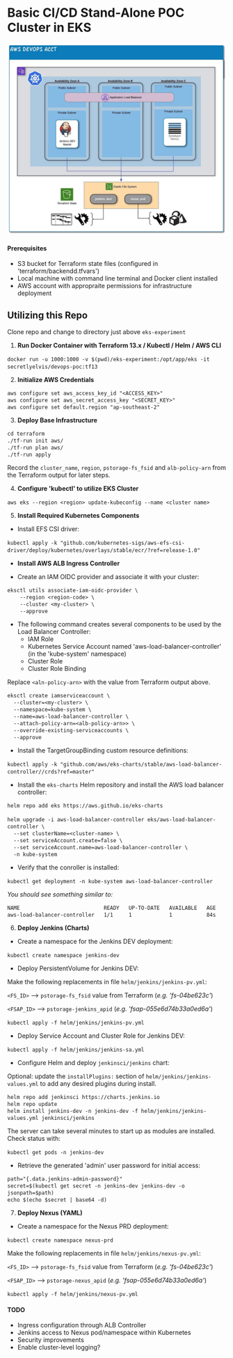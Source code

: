 # **Basic CI/CD Stand-Alone POC Cluster in EKS**

![Overview diagram](./images/Overview.jpeg)

#### Prerequisites
- S3 bucket for Terraform state files (configured in 'terraform/backendd.tfvars')
- Local machine with command line terminal and Docker client installed
- AWS account with appropraite permissions for infrastructure deployment
## **Utilizing this Repo**
Clone repo and change to directory just above `eks-experiment`
1. **Run Docker Container with Terraform 13.x / Kubectl / Helm / AWS CLI**

`docker run -u 1000:1000 -v $(pwd)/eks-experiment:/opt/app/eks -it secretlyelvis/devops-poc:tf13`

2. **Initialize AWS Credentials**
```
aws configure set aws_access_key_id "<ACCESS_KEY>"
aws configure set aws_secret_access_key "<SECRET_KEY>"
aws configure set default.region "ap-southeast-2"
```
3. **Deploy Base Infrastructure**
```
cd terraform
./tf-run init aws/
./tf-run plan aws/
./tf-run apply
```
Record the `cluster_name`, `region`, `pstorage-fs_fsid` and `alb-policy-arn` from the Terraform output for later steps.

4. **Configure 'kubectl' to utilize EKS Cluster**

`aws eks --region <region> update-kubeconfig --name <cluster name>`

5. **Install Required Kubernetes Components**

- Install EFS CSI driver:

`kubectl apply -k "github.com/kubernetes-sigs/aws-efs-csi-driver/deploy/kubernetes/overlays/stable/ecr/?ref=release-1.0"`

- **Install AWS ALB Ingress Controller**

- Create an IAM OIDC provider and associate it with your cluster:

```
eksctl utils associate-iam-oidc-provider \
    --region <region-code> \
    --cluster <my-cluster> \
    --approve
```

- The following command creates several components to be used by the Load Balancer Controller:
  - IAM Role
  - Kubernetes Service Account named 'aws-load-balancer-controller' (in the 'kube-system' namespace)
  - Cluster Role
  - Cluster Role Binding

Replace `<aln-policy-arn>` with the value from Terraform output above.

```
eksctl create iamserviceaccount \
  --cluster=<my-cluster> \
  --namespace=kube-system \
  --name=aws-load-balancer-controller \
  --attach-policy-arn=<alb-policy-arn>> \
  --override-existing-serviceaccounts \
  --approve
```

- Install the TargetGroupBinding custom resource definitions: 

`kubectl apply -k "github.com/aws/eks-charts/stable/aws-load-balancer-controller//crds?ref=master"`

- Install the `eks-charts` Helm repository and install the AWS load balancer controller: 

```
helm repo add eks https://aws.github.io/eks-charts

helm upgrade -i aws-load-balancer-controller eks/aws-load-balancer-controller \
  --set clusterName=<cluster-name> \
  --set serviceAccount.create=false \
  --set serviceAccount.name=aws-load-balancer-controller \
  -n kube-system
```

- Verify that the conroller is installed:

`kubectl get deployment -n kube-system aws-load-balancer-controller`

_You should see something similar to:_

```
NAME                           READY   UP-TO-DATE   AVAILABLE   AGE
aws-load-balancer-controller   1/1     1            1           84s
```

6. **Deploy Jenkins (Charts)**

- Create a namespace for the Jenkins DEV deployment:

`kubectl create namespace jenkins-dev`

- Deploy PersistentVolume for Jenkins DEV:

Make the following replacements in file `helm/jenkins/jenkins-pv.yml`:

  `<FS_ID>` --> `pstorage-fs_fsid` value from Terraform (*e.g. 'fs-04be623c'*)

  `<FSAP_ID>` --> `pstorage-jenkins_apid` (*e.g. 'fsap-055e6d74b33a0ed6a'*)

`kubectl apply -f helm/jenkins/jenkins-pv.yml`

- Deploy Service Account and Cluster Role for Jenkins DEV:

`kubectl apply -f helm/jenkins/jenkins-sa.yml`

- Configure Helm and deploy `jenkinsci/jenkins` chart:

Optional: update the `installPlugins:` section of `helm/jenkins/jenkins-values.yml` to add any desired plugins during install.
```
helm repo add jenkinsci https://charts.jenkins.io
helm repo update
helm install jenkins-dev -n jenkins-dev -f helm/jenkins/jenkins-values.yml jenkinsci/jenkins
```
The server can take several minutes to start up as modules are installed.  Check status with:

`kubectl get pods -n jenkins-dev`

- Retrieve the generated 'admin' user password for initial access:
```
path="{.data.jenkins-admin-password}"
secret=$(kubectl get secret -n jenkins-dev jenkins-dev -o jsonpath=$path)
echo $(echo $secret | base64 -d)
```

7. **Deploy Nexus (YAML)**

- Create a namespace for the Nexus PRD deployment:

`kubectl create namespace nexus-prd`

Make the following replacements in file `helm/jenkins/nexus-pv.yml`:

  `<FS_ID>` --> `pstorage-fs_fsid` value from Terraform (*e.g. 'fs-04be623c'*)

  `<FSAP_ID>` --> `pstorage-nexus_apid` (*e.g. 'fsap-055e6d74b33a0ed6a'*)

`kubectl apply -f helm/jenkins/nexus-pv.yml`

#### TODO

- Ingress configuration through ALB Controller
- Jenkins access to Nexus pod/namespace within Kubernetes
- Security improvements
- Enable cluster-level logging?